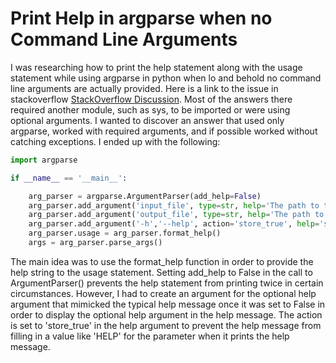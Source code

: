 # Print Help in argparse when no Command Line Arguments

I was researching how to print the help statement along with the usage statement while using argparse in python when lo and behold no command line arguments are actually provided. Here is a link to the issue in stackoverflow [StackOverflow Discussion](https://stackoverflow.com/questions/4042452/display-help-message-with-python-argparse-when-script-is-called-without-any-argu?answertab=active#tab-top). Most of the answers there required another module, such as sys, to be imported or were using optional arguments. I wanted to discover an answer that used only argparse, worked with required arguments, and if possible worked without catching exceptions. I ended up with the following:

```python
import argparse

if __name__ == '__main__':

    arg_parser = argparse.ArgumentParser(add_help=False)
    arg_parser.add_argument('input_file', type=str, help='The path to the input file.')
    arg_parser.add_argument('output_file', type=str, help='The path to the output file.')
    arg_parser.add_argument('-h','--help', action='store_true', help='show this help message and exit')
    arg_parser.usage = arg_parser.format_help()
    args = arg_parser.parse_args()
```

The main idea was to use the format_help function in order to provide the help string to the usage statement. Setting add_help to False in the call to ArgumentParser() prevents the help statement from printing twice in certain circumstances. However, I had to create an argument for the optional help argument that mimicked the typical help message once it was set to False in order to display the optional help argument in the help message. The action is set to 'store_true' in the help argument to prevent the help message from filling in a value like 'HELP' for the parameter when it prints the help message.